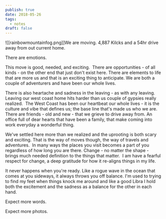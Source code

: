 ```yaml
---
publish: true
date: 2018-05-26
tags:
  - notes
draft: false
---
```

![[rainbowmountainfog.png]]We are moving.
4,887 Kilcks and a 54hr drive away from out current home.

There are emotions.

This move is good, needed, and exciting.  There are opportunities - of all kinds - on the other end that just don't exist here. There are elements to life that are more us and that is an exciting thing to anticipate. We are both a couple of adventurers and have been our whole lives.

There is also heartache and sadness in the leaving - as with any leaving. Leaving our west coast home hits harder than us couple of gypsies really realized.  The West Coast has been our heartbeat our whole lives - it is the culture and vibe that defines us; the base line that's made us who we are. There are friends - old and new - that we grieve to drive away from. An office full of dear hearts that have been a family, that make coming into work everyday a wonderful thing.

We've settled here more than we realized and the uprooting is both scary and exciting. That is the way of moves though, the way of travels and adventures.  In many ways the places you visit becomes a part of you regardless of how long you are there. Change - no matter the shape - brings much needed definition to the things that matter.  I am have a fearful respect for change, a deep gratitude for how it re-aligns things in my life.

It never happens when you're ready. Like a rogue wave in the ocean that comes at you sideways, it always throws you off balance. I'm used to trying to find my feet when things knock me around and like a good Libra I hold both the excitement and the sadness as a balance for the other in each hand.

Expect more words.

Expect more photos.

